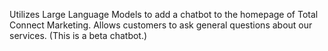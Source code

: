 Utilizes Large Language Models to add a chatbot to the homepage of Total Connect Marketing. Allows customers to ask general questions about our services. (This is a beta chatbot.) 
